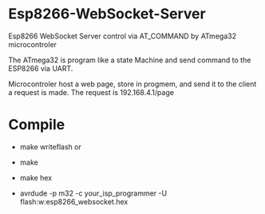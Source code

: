 # Esp8266-WebSocket-Server
Esp8266 WebSocket Server control via AT_COMMAND by ATmega32 microcontroler

The ATmega32 is program like a state Machine and send command to the ESP8266 via UART.

Microcontroler host a web page, store in progmem, and send it to the client a request is made.
The request is 192.168.4.1/page
# Compile
- make writeflash
or

- make
- make hex
- avrdude -p m32 -c your_isp_programmer -U flash:w:esp8266_websocket.hex
